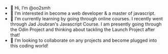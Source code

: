 - 👋 Hi, I’m @oo2smh
- 👀 I’m interested in become a web developer & a master of javascript.
- 🌱 I’m currently learning by going through online courses. I recently went through Jad Joubran's Javascript Course. I am presently going through the Odin Project and thinking about tackling the Launch Project after that!
- 💞️ I’m looking to collaborate on any projects and become plugged into this coding world!


<!---
oo2smh/oo2smh is a ✨ special ✨ repository because its `README.md` (this file) appears on your GitHub profile.
You can click the Preview link to take a look at your changes.
--->
